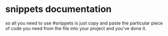 # snippets documentation

so all you need to use #snippets is just copy and paste the particular piece of code you need from the file into your project
and you've done it.
